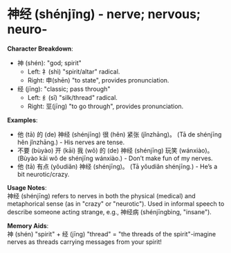 # **神经 (shénjīng) - nerve; nervous; neuro-**

**Character Breakdown**:  
- 神 (shén): "god; spirit"
  - Left: 礻(shì) "spirit/altar" radical.
  - Right: 申(shēn) "to state", provides pronunciation.  
- 经 (jīng): "classic; pass through"
  - Left: 纟(sī) "silk/thread" radical.
  - Right: 巠(jīng) "to go through", provides pronunciation.

**Examples**:  
- 他 (tā) 的 (de) 神经 (shénjīng) 很 (hěn) 紧张 (jǐnzhāng)。 (Tā de shénjīng hěn jǐnzhāng.) - His nerves are tense.  
- 不要 (bùyào) 开 (kāi) 我 (wǒ) 的 (de) 神经 (shénjīng) 玩笑 (wánxiào)。 (Bùyào kāi wǒ de shénjīng wánxiào.) - Don’t make fun of my nerves.  
- 他 (tā) 有点 (yǒudiǎn) 神经 (shénjīng)。 (Tā yǒudiǎn shénjīng.) - He’s a bit neurotic/crazy.

**Usage Notes**:  
神经 (shénjīng) refers to nerves in both the physical (medical) and metaphorical sense (as in "crazy" or "neurotic"). Used in informal speech to describe someone acting strange, e.g., 神经病 (shénjīngbìng, "insane").

**Memory Aids**:  
神 (shén) "spirit" + 经 (jīng) "thread" = "the threads of the spirit"-imagine nerves as threads carrying messages from your spirit!
